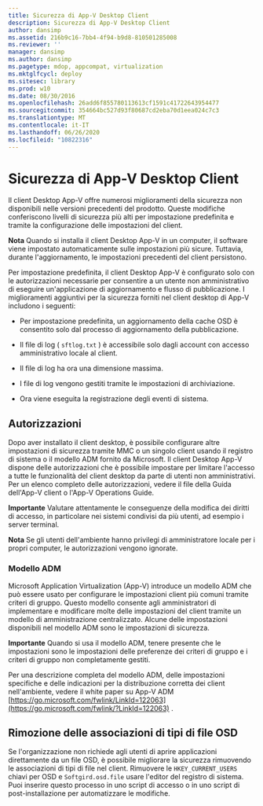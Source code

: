 ```yaml
---
title: Sicurezza di App-V Desktop Client
description: Sicurezza di App-V Desktop Client
author: dansimp
ms.assetid: 216b9c16-7bb4-4f94-b9d8-810501285008
ms.reviewer: ''
manager: dansimp
ms.author: dansimp
ms.pagetype: mdop, appcompat, virtualization
ms.mktglfcycl: deploy
ms.sitesec: library
ms.prod: w10
ms.date: 08/30/2016
ms.openlocfilehash: 26add6f855780113613cf1591c41722643954477
ms.sourcegitcommit: 354664bc527d93f80687cd2eba70d1eea024c7c3
ms.translationtype: MT
ms.contentlocale: it-IT
ms.lasthandoff: 06/26/2020
ms.locfileid: "10822316"
---
```

# Sicurezza di App-V Desktop Client


Il client Desktop App-V offre numerosi miglioramenti della sicurezza non disponibili nelle versioni precedenti del prodotto. Queste modifiche conferiscono livelli di sicurezza più alti per impostazione predefinita e tramite la configurazione delle impostazioni del client.

**Nota**  Quando si installa il client Desktop App-V in un computer, il software viene impostato automaticamente sulle impostazioni più sicure. Tuttavia, durante l'aggiornamento, le impostazioni precedenti del client persistono.

 

Per impostazione predefinita, il client Desktop App-V è configurato solo con le autorizzazioni necessarie per consentire a un utente non amministrativo di eseguire un'applicazione di aggiornamento e flusso di pubblicazione. I miglioramenti aggiuntivi per la sicurezza forniti nel client desktop di App-V includono i seguenti:

-   Per impostazione predefinita, un aggiornamento della cache OSD è consentito solo dal processo di aggiornamento della pubblicazione.

-   Il file di log ( `sftlog.txt` ) è accessibile solo dagli account con accesso amministrativo locale al client.

-   Il file di log ha ora una dimensione massima.

-   I file di log vengono gestiti tramite le impostazioni di archiviazione.

-   Ora viene eseguita la registrazione degli eventi di sistema.

## Autorizzazioni


Dopo aver installato il client desktop, è possibile configurare altre impostazioni di sicurezza tramite MMC o un singolo client usando il registro di sistema o il modello ADM fornito da Microsoft. Il client Desktop App-V dispone delle autorizzazioni che è possibile impostare per limitare l'accesso a tutte le funzionalità del client desktop da parte di utenti non amministrativi. Per un elenco completo delle autorizzazioni, vedere il file della Guida dell'App-V client o l'App-V Operations Guide.

**Importante**  Valutare attentamente le conseguenze della modifica dei diritti di accesso, in particolare nei sistemi condivisi da più utenti, ad esempio i server terminal.

 

**Nota**  Se gli utenti dell'ambiente hanno privilegi di amministratore locale per i propri computer, le autorizzazioni vengono ignorate.

 

### Modello ADM

Microsoft Application Virtualization (App-V) introduce un modello ADM che può essere usato per configurare le impostazioni client più comuni tramite criteri di gruppo. Questo modello consente agli amministratori di implementare e modificare molte delle impostazioni del client tramite un modello di amministrazione centralizzato. Alcune delle impostazioni disponibili nel modello ADM sono le impostazioni di sicurezza.

**Importante**  Quando si usa il modello ADM, tenere presente che le impostazioni sono le impostazioni delle preferenze dei criteri di gruppo e i criteri di gruppo non completamente gestiti.

 

Per una descrizione completa del modello ADM, delle impostazioni specifiche e delle indicazioni per la distribuzione corretta dei client nell'ambiente, vedere il white paper su App-V ADM [https://go.microsoft.com/fwlink/LinkId=122063](https://go.microsoft.com/fwlink/?LinkId=122063) .

## Rimozione delle associazioni di tipi di file OSD


Se l'organizzazione non richiede agli utenti di aprire applicazioni direttamente da un file OSD, è possibile migliorare la sicurezza rimuovendo le associazioni di tipi di file nel client. Rimuovere le `HKEY_CURRENT_USERS` chiavi per OSD e `Softgird.osd.file` usare l'editor del registro di sistema. Puoi inserire questo processo in uno script di accesso o in uno script di post-installazione per automatizzare le modifiche.

 

 





